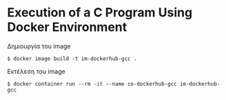 # Execution of a C Program Using Docker Environment

Δημιουργία του image
```
$ docker image build -t im-dockerhub-gcc . 
```

Εκτέλεση του image
```
$ docker container run --rm -it --name co-dockerhub-gcc im-dockerhub-gcc
```

